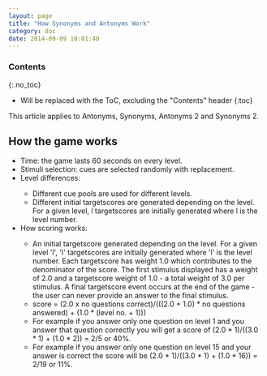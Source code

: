 ```yaml
---
layout: page
title: "How Synonyms and Antonyms Work"
category: doc
date: 2014-09-09 10:01:40
---
```


### Contents
{:.no_toc}

* Will be replaced with the ToC, excluding the "Contents" header
{:toc}

<p>
This article applies to Antonyms, Synonyms, Antonyms 2 and Synonyms 2.
</p>

## How the game works
<p>
<ul>
<li>Time: the game lasts 60 seconds on every level.</li>
<li>Stimuli selection: cues are selected randomly with replacement. </li>
<li>Level differences: </li>
<ul>
<li>Different cue pools are used for different levels.</li>
<li>Different initial targetscores are generated depending on the level. For a given level, l  targetscores are initially generated where l is the level number.</li>
</ul>
<li>How scoring works:</li>
<ul>
<li>An initial targetscore generated depending on the level. For a given level 'l', 'l' targetscores are initially generated where 'l' is the level number. Each targetscore has weight 1.0 which contributes to the denominator of the score. The first stimulus displayed has a weight of 2.0 and a targetscore weight of 1.0 - a total weight of 3.0 per stimulus. A final targetscore event occurs at the end of the game - the user can never provide an answer to the final stimulus. </li>
<li>score = (2.0 x no questions correct)/(((2.0 + 1.0)  * no questions answered) + (1.0 * (level no. + 1)))</li>
<li>For example if you answer only one question on level 1 and you answer that question correctly you will get a score of (2.0 * 1)/((3.0 * 1) + (1.0 * 2)) = 2/5 or 40%.</li>
<li>For example if you answer only one question on level 15 and your answer is correct the score will be (2.0 * 1)/((3.0 * 1) + (1.0 * 16)) = 2/19 or 11%.</li>
</ul>
</ul>
</p>


